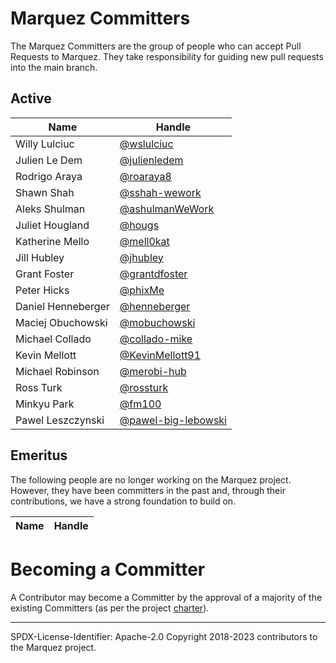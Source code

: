 # Marquez Committers
The Marquez Committers are the group of people who can accept Pull Requests to Marquez.
They take responsibility for guiding new pull requests into the main branch.


## Active

| Name               | Handle                                               |
| ------------------ |------------------------------------------------------|
| Willy Lulciuc      | [@wslulciuc](https://github.com/wslulciuc)           |
| Julien Le Dem      | [@julienledem](https://github.com/julienledem)       |
| Rodrigo Araya      | [@roaraya8](https://github.com/roaraya8)             |
| Shawn Shah         | [@sshah-wework](https://github.com/sshah-wework)     |
| Aleks Shulman      | [@ashulmanWeWork](https://github.com/ashulmanWeWork) |
| Juliet Hougland    | [@hougs](https://github.com/hougs)                   |
| Katherine Mello    | [@mell0kat](https://github.com/mell0kat)             |
| Jill Hubley        | [@jhubley](https://github.com/jhubley)               |
| Grant Foster       | [@grantdfoster](https://github.com/grantdfoster)     |
| Peter Hicks        | [@phixMe](https://github.com/phixMe)                 |
| Daniel Henneberger | [@henneberger](https://github.com/henneberger)       |
| Maciej Obuchowski  | [@mobuchowski](https://github.com/mobuchowski)       |
| Michael Collado    | [@collado-mike](https://github.com/collado-mike)     |
| Kevin Mellott      | [@KevinMellott91](https://github.com/KevinMellott91) |
| Michael Robinson   | [@merobi-hub](https://github.com/merobi-hub)         |
| Ross Turk          | [@rossturk](https://github.com/rossturk)             |
| Minkyu Park        | [@fm100](https://github.com/fm100)                   |
| Pawel Leszczynski  | [@pawel-big-lebowski](https://github.com/pawel-big-lebowski) |
     
## Emeritus

The following people are no longer working on the Marquez project.
However, they have been committers in the past and, through their
contributions, we have a strong foundation to build on.

| Name             | Handle                      |
| ---------------- | ----------------------------|

# Becoming a Committer

A Contributor may become a Committer by the approval of a majority of the
existing Committers (as per the project [charter](https://wiki.lfaidata.foundation/download/attachments/18481434/Marquez%20Project%20Technical%20Charter%20Final_Adopted%2005.21.20.pdf?version=1&modificationDate=1591718661000&api=v2)).

----
SPDX-License-Identifier: Apache-2.0 
Copyright 2018-2023 contributors to the Marquez project.